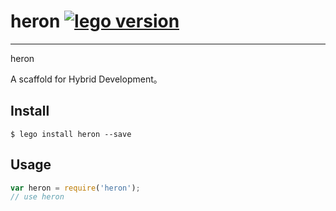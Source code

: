 # heron [![lego version](http://lego.imweb.io/badge/heron)](http://lego.imweb.io/badge/heron)

---

heron

A scaffold for Hybrid Development。

## Install

```
$ lego install heron --save
```

## Usage

```js
var heron = require('heron');
// use heron
```

